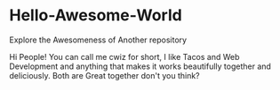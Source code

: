 # Hello-Awesome-World
Explore the Awesomeness  of Another  repository

Hi People!
You can call me cwiz for short, I like Tacos and Web Development and anything that makes it works beautifully together
and deliciously. Both are Great together don't you think?

